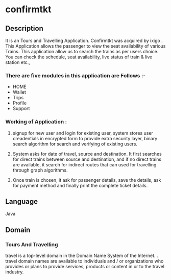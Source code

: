 # confirmtkt
## Description
It is an Tours and Travelling Application. Confirmtkt was acquired by ixigo . This Application allows the passenger to view the seat availability of various Trains.
This application allow us to search the trains as per users choice. You can check the schedule, seat availability, live status of train & live station etc.,
### There are five modules in this application are Follows :-
  - HOME
  - Wallet
  - Trips
  - Profile
  - Support
### Working of Application :
    
1. signup for new user and login for existing user, system stores user creadentials in encrypted form to provide extra security layer, binary search algorithm for search and verifying of existing users.

2. System asks for date of travel, source and destination. It first searches for direct trains between source and destination, and if no direct trains are available, it search for indirect routes that can used for travelling through graph algorithms.

3. Once train is chosen, it ask for passenger details, save the details, ask for payment method and finally print the complete ticket details.

## Language
   Java

## Domain
### Tours And Travelling
travel is a top-level domain in the Domain Name System of the Internet. . travel domain names are available to individuals and / or organizations who provides or plans to provide services, products or content in or to the travel industry.

